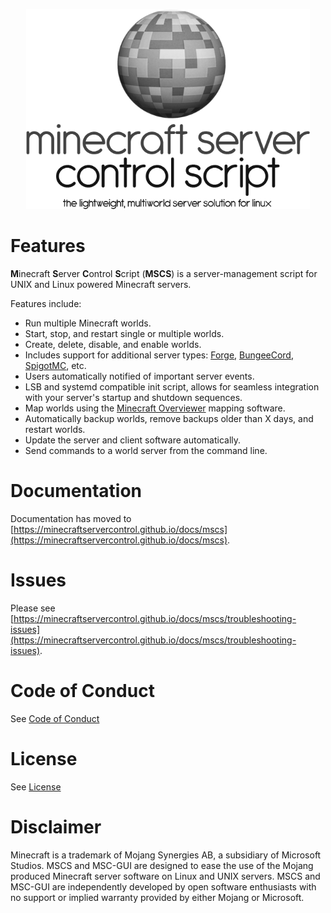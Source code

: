 <p align="center">
  <img src="mscs-logo.png" height="320"/>
</p>

# Features
**M**inecraft **S**erver **C**ontrol **S**cript (**MSCS**)
is a server-management script for UNIX and Linux powered Minecraft servers.

Features include:

* Run multiple Minecraft worlds.
* Start, stop, and restart single or multiple worlds.
* Create, delete, disable, and enable worlds.
* Includes support for additional server types: [Forge](http://www.minecraftforge.net/),
[BungeeCord](http://www.spigotmc.org/wiki/bungeecord/),
[SpigotMC](http://www.spigotmc.org/wiki/spigot/), etc.
* Users automatically notified of important server events.
* LSB and systemd compatible init script,
allows for seamless integration with your server's startup and shutdown
sequences.
* Map worlds using the [Minecraft Overviewer](http://overviewer.org/)
 mapping software.
* Automatically backup worlds, remove backups older than X days,
and restart worlds.
* Update the server and client software automatically.
* Send commands to a world server from the command line.

# Documentation

Documentation has moved to [https://minecraftservercontrol.github.io/docs/mscs](https://minecraftservercontrol.github.io/docs/mscs).

# Issues

Please see [https://minecraftservercontrol.github.io/docs/mscs/troubleshooting-issues](https://minecraftservercontrol.github.io/docs/mscs/troubleshooting-issues).

# Code of Conduct

See [Code of Conduct](CODE_OF_CONDUCT.md)

# License

See [License](LICENSE)

# Disclaimer

Minecraft is a trademark of Mojang Synergies AB, a subsidiary of Microsoft
Studios.  MSCS and MSC-GUI are designed to ease the use of the Mojang produced
Minecraft server software on Linux and UNIX servers.  MSCS and MSC-GUI are
independently developed by open software enthusiasts with no support or
implied warranty provided by either Mojang or Microsoft.
